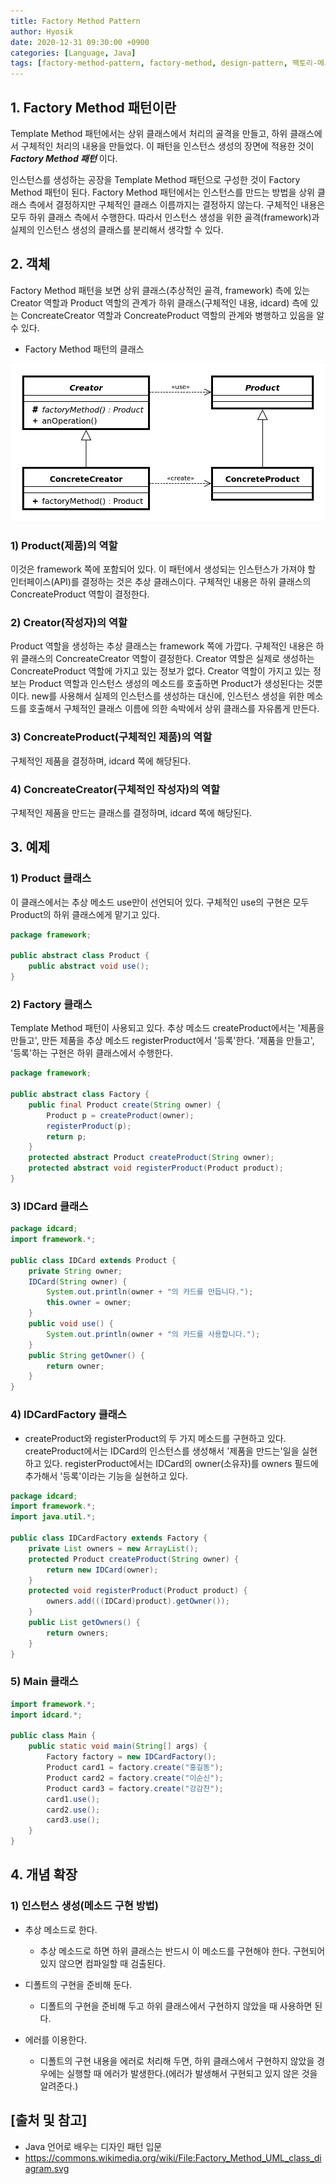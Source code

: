 ```yaml
---
title: Factory Method Pattern
author: Hyosik
date: 2020-12-31 09:30:00 +0900
categories: [Language, Java]
tags: [factory-method-pattern, factory-method, design-pattern, 팩토리-메서드-패턴, 디자인-패턴]
---
```


## 1. Factory Method 패턴이란
Template Method 패턴에서는 상위 클래스에서 처리의 골격을 만들고, 하위 클래스에서 구체적인 처리의 내용을 만들었다. 이 패턴을 인스턴스 생성의 장면에 적용한 것이 _**Factory Method 패턴**_ 이다.

인스턴스를 생성하는 공장을 Template Method 패턴으로 구성한 것이 Factory Method 패턴이 된다. Factory Method 패턴에서는 인스턴스를 만드는 방법을 상위 클래스 측에서 결정하지만 구체적인 클래스 이름까지는 결정하지 않는다. 구체적인 내용은 모두 하위 클래스 측에서 수행한다. 따라서 인스턴스 생성을 위한 골격(framework)과 실제의 인스턴스 생성의 클래스를 분리해서 생각할 수 있다.

## 2. 객체
Factory Method 패턴을 보면 상위 클래스(추상적인 골격, framework) 측에 있는 Creator 역할과 Product 역할의 관계가 하위 클래스(구체적인 내용, idcard) 측에 있는 ConcreateCreator 역할과 ConcreateProduct 역할의 관계와 병행하고 있음을 알 수 있다.

* Factory Method 패턴의 클래스

![img001](/assets/img/2020-12-31-factory-method-pattern/img001.png)

### 1) Product(제품)의 역할
이것은 framework 쪽에 포함되어 있다. 이 패턴에서 생성되는 인스턴스가 가져야 할 인터페이스(API)를 결정하는 것은 추상 클래스이다. 구체적인 내용은 하위 클래스의 ConcreateProduct 역할이 결정한다.

### 2) Creator(작성자)의 역할
Product 역할을 생성하는 추상 클래스는 framework 쪽에 가깝다. 구체적인 내용은 하위 클래스의 ConcreateCreator 역할이 결정한다. Creator 역할은 실제로 생성하는 ConcreateProduct 역할에 가지고 있는 정보가 없다. Creator 역할이 가지고 있는 정보는 Product 역할과 인스턴스 생성의 메소드를 호출하면 Product가 생성된다는 것뿐이다. new를 사용해서 실제의 인스턴스를 생성하는 대신에, 인스턴스 생성을 위한 메소드를 호출해서 구체적인 클래스 이름에 의한 속박에서 상위 클래스를 자유롭게 만든다.

### 3) ConcreateProduct(구체적인 제품)의 역할
구체적인 제품을 결정하며, idcard 쪽에 해당된다.

### 4) ConcreateCreator(구체적인 작성자)의 역할
구체적인 제품을 만드는 클래스를 결정하며, idcard 쪽에 해당된다.

## 3. 예제

### 1) Product 클래스
이 클래스에서는 추상 메소드 use만이 선언되어 있다. 구체적인 use의 구현은 모두 Product의 하위 클래스에게 맡기고 있다.

```java
package framework;

public abstract class Product {
    public abstract void use();
}
```

### 2) Factory 클래스
Template Method 패턴이 사용되고 있다. 추상 메소드 createProduct에서는 '제품을 만들고', 만든 제품을 추상 메소드 registerProduct에서 '등록'한다. '제품을 만들고', '등록'하는 구현은 하위 클래스에서 수행한다.

```java
package framework;

public abstract class Factory {
    public final Product create(String owner) {
        Product p = createProduct(owner);
        registerProduct(p);
        return p;
    }
    protected abstract Product createProduct(String owner);
    protected abstract void registerProduct(Product product);
}
```

### 3) IDCard 클래스

```java
package idcard;
import framework.*;

public class IDCard extends Product {
    private String owner;
    IDCard(String owner) {
        System.out.println(owner + "의 카드를 만듭니다.");
        this.owner = owner;
    }
    public void use() {
        System.out.println(owner + "의 카드를 사용합니다.");
    }
    public String getOwner() {
        return owner;
    }
}
```

### 4) IDCardFactory 클래스
  - createProduct와 registerProduct의 두 가지 메소드를 구현하고 있다. createProduct에서는 IDCard의 인스턴스를 생성해서 '제품을 만드는'일을 실현하고 있다. registerProduct에서는 IDCard의 owner(소유자)를 owners 필드에 추가해서 '등록'이라는 기능을 실현하고 있다.

```java
package idcard;
import framework.*;
import java.util.*;

public class IDCardFactory extends Factory {
    private List owners = new ArrayList();
    protected Product createProduct(String owner) {
        return new IDCard(owner);
    }
    protected void registerProduct(Product product) {
        owners.add(((IDCard)product).getOwner());
    }
    public List getOwners() {
        return owners;
    }
}
```

### 5) Main 클래스

```java
import framework.*;
import idcard.*;

public class Main {
    public static void main(String[] args) {
        Factory factory = new IDCardFactory();
        Product card1 = factory.create("홍길동");
        Product card2 = factory.create("이순신");
        Product card3 = factory.create("강감찬");
        card1.use();
        card2.use();
        card3.use();
    }
}
```

## 4. 개념 확장

### 1) 인스턴스 생성(메소드 구현 방법)

* 추상 메소드로 한다.
  - 추상 메소드로 하면 하위 클래스는 반드시 이 메소드를 구현해야 한다. 구현되어있지 않으면 컴파일할 때 검출된다.

* 디폴트의 구현을 준비해 둔다.
  - 디폴트의 구현을 준비해 두고 하위 클래스에서 구현하지 않았을 때 사용하면 된다.

* 에러를 이용한다.
  - 디폴트의 구현 내용을 에러로 처리해 두면, 하위 클래스에서 구현하지 않았을 경우에는 실행할 때 에러가 발생한다.(에러가 발생해서 구현되고 있지 않은 것을 알려준다.)

## [출처 및 참고]
* Java 언어로 배우는 디자인 패턴 입문
* <https://commons.wikimedia.org/wiki/File:Factory_Method_UML_class_diagram.svg>
